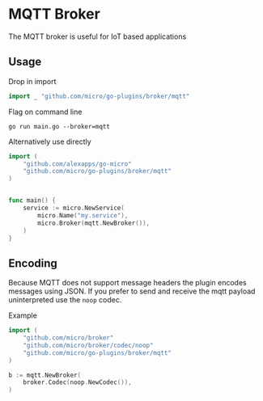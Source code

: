 # MQTT Broker

The MQTT broker is useful for IoT based applications

## Usage

Drop in import

```go
import _ "github.com/micro/go-plugins/broker/mqtt"
```

Flag on command line

```shell
go run main.go --broker=mqtt
```

Alternatively use directly

```go
import (
	"github.com/alexapps/go-micro"
	"github.com/micro/go-plugins/broker/mqtt"
)


func main() {
	service := micro.NewService(
		micro.Name("my.service"),
		micro.Broker(mqtt.NewBroker()),
	)
}
```

## Encoding

Because MQTT does not support message headers the plugin encodes messages using JSON. 
If you prefer to send and receive the mqtt payload uninterpreted use the `noop` codec.

Example

```go
import (
    "github.com/micro/broker"
    "github.com/micro/broker/codec/noop"
    "github.com/micro/go-plugins/broker/mqtt"
)

b := mqtt.NewBroker(
    broker.Codec(noop.NewCodec()),
)
```
